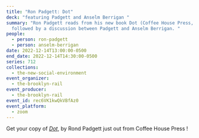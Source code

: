 ```yaml
---
title: "Ron Padgett: Dot"
deck: "featuring Padgett and Anselm Berrigan "
summary: "Ron Padgett reads from his new book Dot (Coffee House Press, 2022),
  followed by a discussion between Padgett and Anselm Berrigan. "
people:
  - person: ron-padgett
  - person: anselm-berrigan
date: 2022-12-14T13:00:00-0500
end_date: 2022-12-14T14:30:00-0500
series: 712
collections:
  - the-new-social-environment
event_organizer:
  - the-brooklyn-rail
event_producer:
  - the-brooklyn-rail
event_id: rec6VK1kwQkVBfAz0
event_platform:
  - zoom
---
```

Get your copy of *[Dot](https://coffeehousepress.org/products/dot)*, by Rond Padgett just out from Coffee House Press !